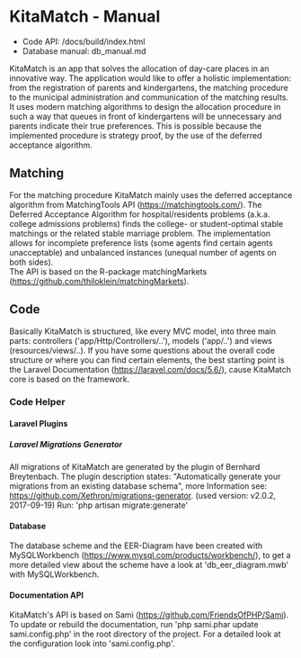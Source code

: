# KitaMatch - Manual

- Code API: /docs/build/index.html
- Database manual: db_manual.md

KitaMatch is an app that solves the allocation of day-care places in an innovative way. The application would like to offer a holistic implementation: from the registration of parents and kindergartens, the matching procedure to the municipal administration and communication of the matching results.
It uses modern matching algorithms to design the allocation procedure in such a way that queues in front of kindergartens will be unnecessary and parents indicate their true preferences. This is possible because the implemented procedure is strategy proof, by the use of the deferred acceptance algorithm.


## Matching
For the matching procedure KitaMatch mainly uses the deferred acceptance algorithm from MatchingTools API (https://matchingtools.com/). The Deferred Acceptance Algorithm for hospital/residents problems (a.k.a. college admissions problems) finds the college- or student-optimal stable matchings or the related stable marriage problem. The implementation allows for incomplete preference lists (some agents find certain agents unacceptable) and unbalanced instances (unequal number of agents on both sides).  
The API is based on the R-package matchingMarkets (https://github.com/thiloklein/matchingMarkets).

## Code

Basically KitaMatch is structured, like every MVC model, into three main parts: controllers ('app/Http/Controllers/..'), models ('app/..') and views (resources/views/..). If you have some questions about the overall code structure or where you can find certain elements, the best starting point is the Laravel Documentation (https://laravel.com/docs/5.6/), cause KitaMatch core is based on the framework.

### Code Helper

#### Laravel Plugins

##### Laravel Migrations Generator
All migrations of KitaMatch are generated by the plugin of Bernhard Breytenbach.
The plugin description states: "Automatically generate your migrations from an existing database schema", more Information see: https://github.com/Xethron/migrations-generator. (used version: v2.0.2, 2017-09-19)
Run: 'php artisan migrate:generate'

#### Database
The database scheme and the EER-Diagram have been created with MySQLWorkbench (https://www.mysql.com/products/workbench/), to get a more detailed view about the scheme have a look at 'db_eer_diagram.mwb' with MySQLWorkbench.

#### Documentation API
KitaMatch's API is based on Sami (https://github.com/FriendsOfPHP/Sami). To update or rebuild the documentation, run 'php sami.phar update sami.config.php' in the root directory of the project. For a detailed look at the configuration look into 'sami.config.php'.
